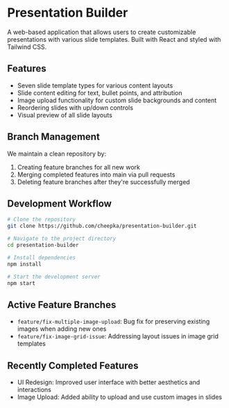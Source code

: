 # Presentation Builder

A web-based application that allows users to create customizable presentations with various slide templates. Built with React and styled with Tailwind CSS.

## Features

- Seven slide template types for various content layouts
- Slide content editing for text, bullet points, and attribution
- Image upload functionality for custom slide backgrounds and content
- Reordering slides with up/down controls
- Visual preview of all slide layouts

## Branch Management

We maintain a clean repository by:
1. Creating feature branches for all new work
2. Merging completed features into main via pull requests
3. Deleting feature branches after they're successfully merged

## Development Workflow

```bash
# Clone the repository
git clone https://github.com/cheepka/presentation-builder.git

# Navigate to the project directory
cd presentation-builder

# Install dependencies
npm install

# Start the development server
npm start
```

## Active Feature Branches

- `feature/fix-multiple-image-upload`: Bug fix for preserving existing images when adding new ones
- `feature/fix-image-grid-issue`: Addressing layout issues in image grid templates

## Recently Completed Features

- UI Redesign: Improved user interface with better aesthetics and interactions
- Image Upload: Added ability to upload and use custom images in slides

